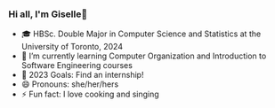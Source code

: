 ### Hi all, I'm Giselle👋

- 🎓 HBSc. Double Major in Computer Science and Statistics at the University of Toronto, 2024
- 🌱 I’m currently learning Computer Organization and Introduction to Software Engineering courses
- 🥅 2023 Goals: Find an internship!
- 😄 Pronouns: she/her/hers
- ⚡ Fun fact: I love cooking and singing
